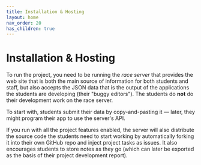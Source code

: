 ```yaml
---
title: Installation & Hosting
layout: home
nav_order: 20
has_children: true
---
```



# Installation & Hosting

To run the project, you need to be running the *race server* that provides the
web site that is both the main source of information for both students and
staff, but also accepts the JSON data that is the output of the applications
the students are developing (their "buggy editors"). The students do **not** do
their development work on the race server.

To start with, students submit their data by copy-and-pasting it — later, they
might program their app to use the server's API.

If you run with all the project features enabled, the server will also
distribute the source code the students need to start working by automatically
forking it into their own GitHub repo and inject project tasks as issues. It
also encourages students to store notes as they go (which can later be exported
as the basis of their project development report).



